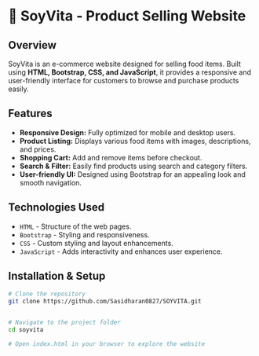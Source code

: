 # 🌱 SoyVita - Product Selling Website

## Overview
SoyVita is an e-commerce website designed for selling food items. Built using **HTML, Bootstrap, CSS, and JavaScript**, it provides a responsive and user-friendly interface for customers to browse and purchase products easily.

## Features
- **Responsive Design:** Fully optimized for mobile and desktop users.
- **Product Listing:** Displays various food items with images, descriptions, and prices.
- **Shopping Cart:** Add and remove items before checkout.
- **Search & Filter:** Easily find products using search and category filters.
- **User-friendly UI:** Designed using Bootstrap for an appealing look and smooth navigation.


## Technologies Used
- `HTML` - Structure of the web pages.
- `Bootstrap` - Styling and responsiveness.
- `CSS` - Custom styling and layout enhancements.
- `JavaScript` - Adds interactivity and enhances user experience.

## Installation & Setup
```sh
# Clone the repository
git clone https://github.com/Sasidharan0827/SOYVITA.git


# Navigate to the project folder
cd soyvita

# Open index.html in your browser to explore the website
